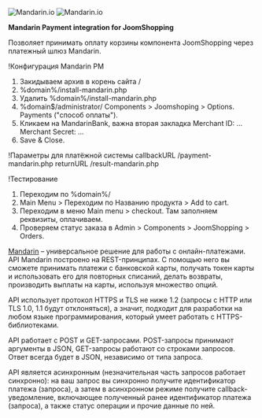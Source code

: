 ![Mandarin.io](../../../assets/images/Payments_by_color.png#gh-light-mode-only)
![Mandarin.io](../../../assets/images/Payments_by_color_bl.png#gh-dark-mode-only)

<b>Mandarin Payment integration for JoomShopping</b>

Позволяет принимать оплату корзины компонента JoomShopping через платежный шлюз Mandarin.

!Конфигурация Mandarin PM
1. Закидываем архив в корень сайта /
2. %domain%/install-mandarin.php
3. Удалить %domain%/install-mandarin.php
4. %domain$/administrator/ Components > Joomshoping > Options. Payments ("способ оплаты").
5. Кликаем на MandarinBank, важна вторая закладка
	Merchant ID: ...
	Merchant Secret: ...
6. Save & Close.

!Параметры для платёжной системы
callbackURL /payment-mandarin.php
returnURL   /result-mandarin.php

!Тестирование
1. Переходим по %domain%/
2. Main Menu > Переходим по Названию продукта > Add to cart. 
3. Переходим в меню Main menu > checkout. Там заполняем реквизиты, оплачиваем.
4. Проверяем статус заказа в Admin > Components > JoomShopping > Orders.

[Mandarin](https://mandarin.io) – универсальное решение для работы с онлайн-платежами. API Mandarin построено на REST-принципах. С помощью него вы сможете принимать платежи с банковской карты, получать токен карты и использовать его для повторных списаний, делать возвраты, производить выплаты на карты, используя множество опций.

API использует протокол HTTPS и TLS не ниже 1.2 (запросы с HTTP или TLS 1.0, 1.1 будут отклоняться), а значит, подходит для разработки на любом языке программирования, который умеет работать с HTTPS-библиотеками.

API работает с POST и GET-запросами. POST-запросы принимают аргументы в JSON, GET-запросы работают со строками запросов. Ответ всегда будет в JSON, независимо от типа запроса.

API является асинхронным (незначительная часть запросов работает синхронно): на ваш запрос вы синхронно получите идентификатор платежа (запроса), а затем в асинхронном режиме получите callback-уведомление, включающее полученный ранее идентификатор платежа (запроса), а также статус операции и прочие данные по ней.